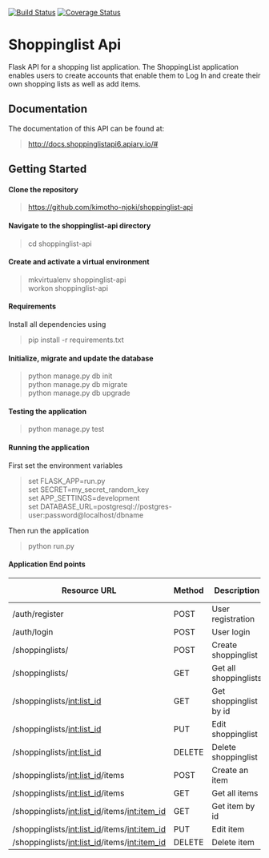 [![Build Status](https://travis-ci.org/kimotho-njoki/shoppinglist-api.svg?branch=master)](https://travis-ci.org/kimotho-njoki/shoppinglist-api) [![Coverage Status](https://coveralls.io/repos/github/kimotho-njoki/shoppinglist-api/badge.svg?branch=master)](https://coveralls.io/github/kimotho-njoki/shoppinglist-api?branch=master)

# Shoppinglist Api
Flask API for a shopping list application.
The ShoppingList application enables users to create accounts that enable them to Log In and create their own shopping lists as well as add items. 

## Documentation
The documentation of this API can be found at:
> http://docs.shoppinglistapi6.apiary.io/#

## Getting Started
#### Clone the repository
> https://github.com/kimotho-njoki/shoppinglist-api

#### Navigate to the shoppinglist-api directory
>cd shoppinglist-api

#### Create and activate a virtual environment
>mkvirtualenv shoppinglist-api <br>
 workon shoppinglist-api

#### Requirements
Install all dependencies using
>pip install -r requirements.txt

#### Initialize, migrate and update the database
>python manage.py db init <br>
 python manage.py db migrate <br>
 python manage.py db upgrade <br>

#### Testing the application
>python manage.py test

#### Running the application
First set the environment variables
>set FLASK_APP=run.py <br>
 set SECRET=my_secret_random_key <br>
 set APP_SETTINGS=development <br>
 set DATABASE_URL=postgresql://postgres-user:password@localhost/dbname <br>

Then run the application
>python run.py

#### Application End points

| Resource URL | Method | Description | Requires Token |
| -------------|--------|-------------|----------------|
|/auth/register| POST   | User registration | FALSE |
|/auth/login   | POST   | User login   | FALSE |
|/shoppinglists/| POST | Create shoppinglist | TRUE |
|/shoppinglists/| GET  | Get all shoppinglists | TRUE |
|/shoppinglists/<int:list_id>| GET | Get shoppinglist by id | TRUE |
|/shoppinglists/<int:list_id>| PUT | Edit shoppinglist | TRUE |
|/shoppinglists/<int:list_id>| DELETE | Delete shoppinglist | TRUE |
|/shoppinglists/<int:list_id>/items | POST | Create an item | TRUE |
|/shoppinglists/<int:list_id>/items | GET  | Get all items | TRUE |
|/shoppinglists/<int:list_id>/items/<int:item_id> | GET | Get item by id | TRUE |
|/shoppinglists/<int:list_id>/items/<int:item_id> | PUT | Edit item | TRUE |
|/shoppinglists/<int:list_id>/items/<int:item_id> | DELETE | Delete item | TRUE |




